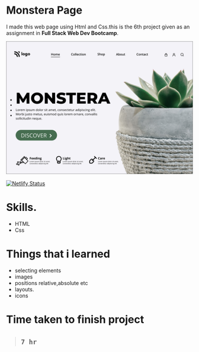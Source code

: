 # Monstera Page

I made this web page using Html and Css.this is the 6th project given as an assignment in __Full Stack Web Dev Bootcamp__. 

![Monstera](/6.png)

[![Netlify Status](https://api.netlify.com/api/v1/badges/0d9fcae7-4315-46ac-884d-41ca7969c9a1/deploy-status)](https://astounding-capybara-6d4f2e.netlify.app/)

 # Skills.
 - HTML
 - Css

# Things that i learned
- selecting elements
- images
- positions relative,absolute etc
- layouts.
- icons

# Time taken to finish project

> ## `7 hr` 